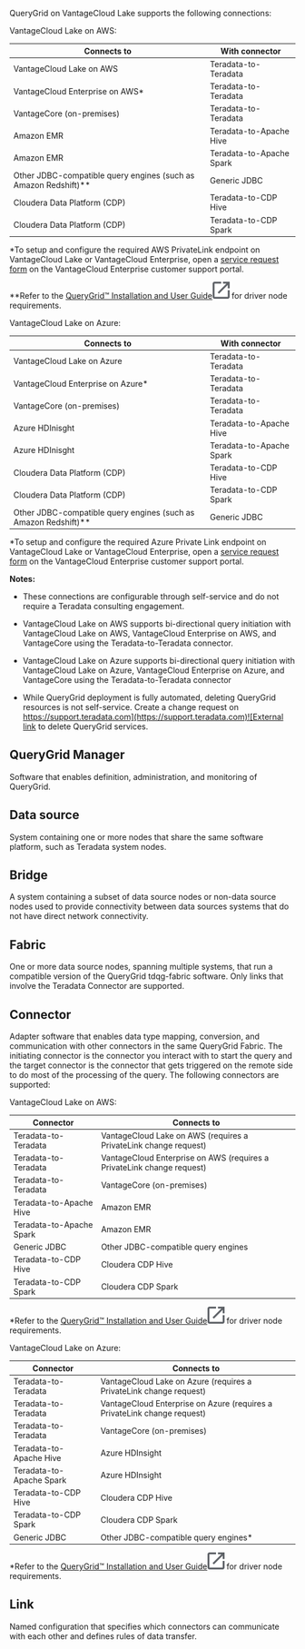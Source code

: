 QueryGrid on VantageCloud Lake supports the following connections:

VantageCloud Lake on AWS:

|Connects to|With connector|
|------------|---------------|
|VantageCloud Lake on AWS|Teradata-to-Teradata|
|VantageCloud Enterprise on AWS*|Teradata-to-Teradata|
|VantageCore (on-premises)|Teradata-to-Teradata|
|Amazon EMR|Teradata-to-Apache Hive|
|Amazon EMR|Teradata-to-Apache Spark|
|Other JDBC-compatible query engines (such as Amazon Redshift)**|Generic JDBC|
|Cloudera Data Platform (CDP)|Teradata-to-CDP Hive|
|Cloudera Data Platform (CDP)|Teradata-to-CDP Spark|

*To setup and configure the required AWS PrivateLink endpoint on VantageCloud Lake or VantageCloud Enterprise, open a [service request form](yml1671157089031.md) on the VantageCloud Enterprise customer support portal.

**Refer to the [QueryGrid™ Installation and User Guide](https://docs.teradata.com/search/books?filters=prodname~%2522Teradata+QueryGrid%2522&sort=last_update)![External link](Images/pyn1722886689405.svg) for driver node requirements.

VantageCloud Lake on Azure:

|Connects to|With connector|
|------------|---------------|
|VantageCloud Lake on Azure|Teradata-to-Teradata|
|VantageCloud Enterprise on Azure*|Teradata-to-Teradata|
|VantageCore (on-premises)|Teradata-to-Teradata|
|Azure HDInisght|Teradata-to-Apache Hive|
|Azure HDInisght|Teradata-to-Apache Spark|
|Cloudera Data Platform (CDP)|Teradata-to-CDP Hive|
|Cloudera Data Platform (CDP)|Teradata-to-CDP Spark|
|Other JDBC-compatible query engines (such as Amazon Redshift)**|Generic JDBC|

*To setup and configure the required Azure Private Link endpoint on VantageCloud Lake or VantageCloud Enterprise, open a [service request form](yml1671157089031.md) on the VantageCloud Enterprise customer support portal.

**Notes:**

-   These connections are configurable through self-service and do not require a Teradata consulting engagement.


-   VantageCloud Lake on AWS supports bi-directional query initiation with VantageCloud Lake on AWS, VantageCloud Enterprise on AWS, and VantageCore using the Teradata-to-Teradata connector.


-   VantageCloud Lake on Azure supports bi-directional query initiation with VantageCloud Lake on Azure, VantageCloud Enterprise on Azure, and VantageCore using the Teradata-to-Teradata connector


-   While QueryGrid deployment is fully automated, deleting QueryGrid resources is not self-service. Create a change request on [https://support.teradata.com](https://support.teradata.com)![External link](Images/pyn1722886689405.svg) to delete QueryGrid services.


## QueryGrid Manager


Software that enables definition, administration, and monitoring of QueryGrid.

## Data source


System containing one or more nodes that share the same software platform, such as Teradata system nodes.

## Bridge


A system containing a subset of data source nodes or non-data source nodes used to provide connectivity between data sources systems that do not have direct network connectivity.

## Fabric


One or more data source nodes, spanning multiple systems, that run a compatible version of the QueryGrid tdqg-fabric software. Only links that involve the Teradata Connector are supported.

## Connector


Adapter software that enables data type mapping, conversion, and communication with other connectors in the same QueryGrid Fabric. The initiating connector is the connector you interact with to start the query and the target connector is the connector that gets triggered on the remote side to do most of the processing of the query. The following connectors are supported:

VantageCloud Lake on AWS:

|Connector|Connects to|
|----------|------------|
|Teradata-to-Teradata|VantageCloud Lake on AWS (requires a PrivateLink change request)|
|Teradata-to-Teradata|VantageCloud Enterprise on AWS (requires a PrivateLink change request)|
|Teradata-to-Teradata|VantageCore (on-premises)|
|Teradata-to-Apache Hive|Amazon EMR|
|Teradata-to-Apache Spark|Amazon EMR|
|Generic JDBC|Other JDBC-compatible query engines|
|Teradata-to-CDP Hive|Cloudera CDP Hive|
|Teradata-to-CDP Spark|Cloudera CDP Spark|

*Refer to the [QueryGrid™ Installation and User Guide](https://docs.teradata.com/search/books?filters=prodname~%2522Teradata+QueryGrid%2522&sort=last_update)![External link](Images/pyn1722886689405.svg) for driver node requirements.

VantageCloud Lake on Azure:

|Connector|Connects to|
|----------|------------|
|Teradata-to-Teradata|VantageCloud Lake on Azure (requires a PrivateLink change request)|
|Teradata-to-Teradata|VantageCloud Enterprise on Azure (requires a PrivateLink change request)|
|Teradata-to-Teradata|VantageCore (on-premises)|
|Teradata-to-Apache Hive|Azure HDInsight|
|Teradata-to-Apache Spark|Azure HDInsight|
|Teradata-to-CDP Hive|Cloudera CDP Hive|
|Teradata-to-CDP Spark|Cloudera CDP Spark|
|Generic JDBC|Other JDBC-compatible query engines*|

*Refer to the [QueryGrid™ Installation and User Guide](https://docs.teradata.com/search/books?filters=prodname~%2522Teradata+QueryGrid%2522&sort=last_update)![External link](Images/pyn1722886689405.svg) for driver node requirements.

## Link


Named configuration that specifies which connectors can communicate with each other and defines rules of data transfer.

